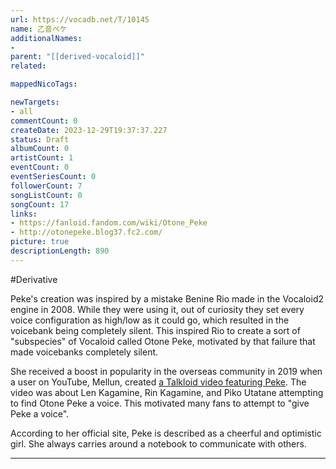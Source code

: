 ```yaml
---
url: https://vocadb.net/T/10145
name: 乙音ペケ
additionalNames: 
- 
parent: "[[derived-vocaloid]]"
related:

mappedNicoTags:

newTargets:
- all
commentCount: 0
createDate: 2023-12-29T19:37:37.227
status: Draft
albumCount: 0
artistCount: 1
eventCount: 0
eventSeriesCount: 0
followerCount: 7
songListCount: 0
songCount: 17
links: 
- https://fanloid.fandom.com/wiki/Otone_Peke
- http://otonepeke.blog37.fc2.com/
picture: true
descriptionLength: 890
---
```


#Derivative

Peke's creation was inspired by a mistake Benine Rio made in the Vocaloid2 engine in 2008. While they were using it, out of curiosity they set every voice configuration as high/low as it could go, which resulted in the voicebank being completely silent. This inspired Rio to create a sort of "subspecies" of Vocaloid called Otone Peke, motivated by that failure that made voicebanks completely silent.

She received a boost in popularity in the overseas community in 2019 when a user on YouTube, Mellun, created [a Talkloid video featuring Peke](https://vocadb.net/S/240159). The video was about Len Kagamine, Rin Kagamine, and Piko Utatane attempting to find Otone Peke a voice. This motivated many fans to attempt to "give Peke a voice".

According to her official site, Peke is described as a cheerful and optimistic girl. She always carries around a notebook to communicate with others.

---

